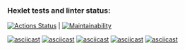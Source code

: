 ### Hexlet tests and linter status:
[![Actions Status](https://github.com/AdalyatNazirov/java-project-61/actions/workflows/hexlet-check.yml/badge.svg)](https://github.com/AdalyatNazirov/java-project-61/actions) | [![Maintainability](https://api.codeclimate.com/v1/badges/49682efe022b58f1c4f7/maintainability)](https://codeclimate.com/github/AdalyatNazirov/java-project-61/maintainability)

[![asciicast](https://asciinema.org/a/UVFdarcX2L3Z5KS6aIB7dkWqH.svg)](https://asciinema.org/a/UVFdarcX2L3Z5KS6aIB7dkWqH)
[![asciicast](https://asciinema.org/a/0AbC16YRQaDoLZTLVTmH48Th1.svg)](https://asciinema.org/a/0AbC16YRQaDoLZTLVTmH48Th1)
[![asciicast](https://asciinema.org/a/uHKT1ERFy9BAKa3mFy7QOzF1s.svg)](https://asciinema.org/a/uHKT1ERFy9BAKa3mFy7QOzF1s)
[![asciicast](https://asciinema.org/a/aJQ0j48JY7oBCqwMeTZ8btyUl.svg)](https://asciinema.org/a/aJQ0j48JY7oBCqwMeTZ8btyUl)
[![asciicast](https://asciinema.org/a/IGrTZQ4YirXVhRZ7bvT471Kyq.svg)](https://asciinema.org/a/IGrTZQ4YirXVhRZ7bvT471Kyq)